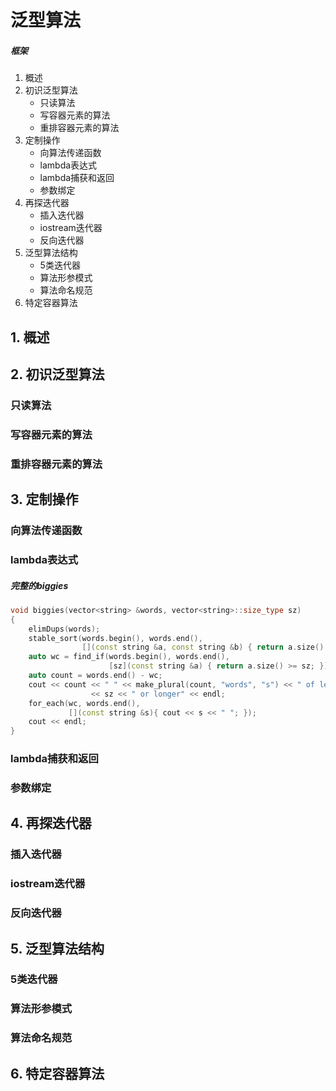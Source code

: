 # 泛型算法

##### 框架

1. 概述
2. 初识泛型算法
    - 只读算法
    - 写容器元素的算法
    - 重排容器元素的算法
3. 定制操作
    - 向算法传递函数
    - lambda表达式
    - lambda捕获和返回
    - 参数绑定
4. 再探迭代器
    - 插入迭代器
    - iostream迭代器
    - 反向迭代器
5. 泛型算法结构
    - 5类迭代器
    - 算法形参模式
    - 算法命名规范
6. 特定容器算法

## 1. 概述

## 2. 初识泛型算法

### 只读算法

### 写容器元素的算法

### 重排容器元素的算法

## 3. 定制操作

### 向算法传递函数

### lambda表达式

##### 完整的biggies

```CPP
void biggies(vector<string> &words, vector<string>::size_type sz)
{
    elimDups(words);
    stable_sort(words.begin(), words.end(),
                [](const string &a, const string &b) { return a.size() < b.size(); });
    auto wc = find_if(words.begin(), words.end(),
                      [sz](const string &a) { return a.size() >= sz; });
    auto count = words.end() - wc;
    cout << count << " " << make_plural(count, "words", "s") << " of length "
                  << sz << " or longer" << endl;
    for_each(wc, words.end(),
             [](const string &s){ cout << s << " "; });
    cout << endl;
}
```

### lambda捕获和返回

### 参数绑定

## 4. 再探迭代器

### 插入迭代器

### iostream迭代器

### 反向迭代器

## 5. 泛型算法结构

### 5类迭代器

### 算法形参模式

### 算法命名规范

## 6. 特定容器算法
